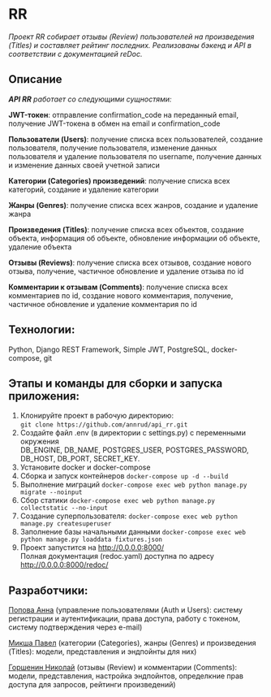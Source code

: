 # RR
*Проект RR собирает отзывы (Review) пользователей на произведения (Titles) и составляет рейтинг последних. 
Реализованы бэкенд и API в соответствии с документацией reDoc.* <br>

## Описание
***API RR** работает со следующими сущностями:*<br>

**JWT-токен**: отправление confirmation_code на переданный email, получение JWT-токена в обмен на email
и confirmation_code <br>

**Пользователи (Users)**: получение списка всех пользователей, создание пользователя, получение пользователя,
изменение данных пользователя и удаление пользователя по username, получение данных и
изменение данных своей учетной записи

**Категории (Categories) произведений**: получение списка всех категорий, создание и удаление категории

**Жанры (Genres)**: получение списка всех жанров, создание и удаление жанра

**Произведения (Titles)**: получение списка всех объектов, создание объекта, информация об объекте, 
обновление информации об объекте, удаление объекта <br>

**Отзывы (Reviews)**: получение списка всех отзывов, создание нового отзыва, получение, 
частичное обновление и удаление отзыва по id <br>

**Комментарии к отзывам (Comments)**: получение списка всех комментариев по id, 
создание нового комментария, получение, частичное обновление и удаление комментария по id <br>

## Технологии:
Python, Django REST Framework, Simple JWT, PostgreSQL, docker-compose, git

## Этапы и команды для сборки и запуска приложения:
1. Клонируйте проект в рабочую директорию:<br> 
```git clone https://github.com/annrud/api_rr.git```
3. Создайте файл .env (в директории с settings.py) с переменными окружения<br> 
DB_ENGINE, DB_NAME, POSTGRES_USER, POSTGRES_PASSWORD, DB_HOST, DB_PORT, SECRET_KEY.<br>
5. Установите docker и docker-compose
6. Сборка и запуск контейнеров
```docker-compose up -d --build```
7. Выполнение миграций
```docker-compose exec web python manage.py migrate --noinput```
8. Сбор статики
```docker-compose exec web python manage.py collectstatic --no-input```
9. Создание суперпользователя:
```docker-compose exec web python manage.py createsuperuser```
10. Заполнение базы начальными данными
```docker-compose exec web python manage.py loaddata fixtures.json```
11. Проект запустится на http://0.0.0.0:8000/ <br>
Полная документация (redoc.yaml) доступна по адресу http://0.0.0.0:8000/redoc/
## Разработчики:
<a href="https://github.com/annrud">Попова Анна</a> (управление пользователями (Auth и Users): 
систему регистрации и аутентификации, права доступа, работу с токеном, систему подтверждения через e-mail)<br>

<a href="https://github.com/crispby">Микша Павел</a> (категории (Categories), жанры (Genres) и 
произведения (Titles): модели, представления и эндпойнты для них) <br> 

<a href="https://github.com/GorsheninNikolay">Горшенин Николай</a> (отзывы (Review) и комментарии (Comments): модели, 
представления, настройка эндпойнтов, определкние прав доступа для запросов, рейтинги произведений)
